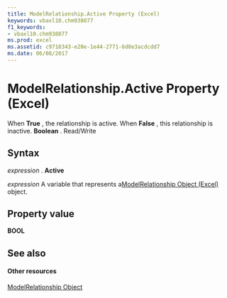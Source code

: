 ```yaml
---
title: ModelRelationship.Active Property (Excel)
keywords: vbaxl10.chm938077
f1_keywords:
- vbaxl10.chm938077
ms.prod: excel
ms.assetid: c9718343-e20e-1e44-2771-6d8e3acdcdd7
ms.date: 06/08/2017
---
```



# ModelRelationship.Active Property (Excel)

When  **True** , the relationship is active. When **False** , this relationship is inactive. **Boolean** . Read/Write


## Syntax

 _expression_ . **Active**

 _expression_ A variable that represents a[ModelRelationship Object (Excel)](Excel.modelrelationship.md) object.


## Property value

 **BOOL**


## See also


#### Other resources



[ModelRelationship Object](Excel.modelrelationship.md)

